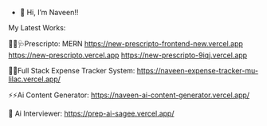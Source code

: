 - 🐼 Hi, I’m Naveen!!

My Latest Works:

👨‍⚕️🩺Prescripto: MERN
https://new-prescripto-frontend-new.vercel.app
https://new-prescripto.vercel.app
https://new-prescripto-9iqj.vercel.app


💸💸Full Stack Expense Tracker System:
https://naveen-expense-tracker-mu-lilac.vercel.app/

⚡⚡Ai Content Generator:
https://naveen-ai-content-generator.vercel.app/


🤖 Ai Interviewer:
https://prep-ai-sagee.vercel.app/
